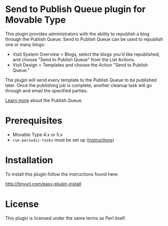 # Send to Publish Queue plugin for Movable Type

This plugin provides administrators with the ability to republish a blog through the Publish Queue. Send to Publish Queue can be used to republish one or many blogs:

* Visit System Overview > Blogs, select the blogs you'd like republished, and choose "Send to Publish Queue" from the List Actions.
* Visit Design > Templates and choose the Action "Send to Publish Queue."

The plugin will send every template to the Publish Queue to be published later.
Once the publishing job is complete, another cleanup task will go through and email the specified parties.

[Learn more](http://www.movabletype.org/documentation/administrator/publishing/publish-queue.html) about the Publish Queue.

# Prerequisites

* Movable Type 4.x or 5.x
* `run-periodic-tasks` must be set up ([instructions](http://www.movabletype.org/documentation/administrator/setting-up-run-periodic-taskspl.html))

# Installation

To install this plugin follow the instructions found here:

http://tinyurl.com/easy-plugin-install

# License

This plugin is licensed under the same terms as Perl itself.
